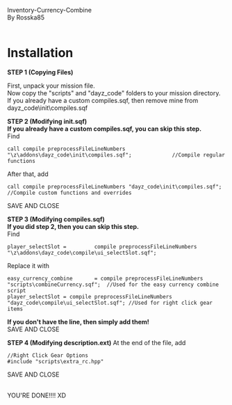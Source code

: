 Inventory-Currency-Combine<br>
By Rosska85<br><br>

Installation
============

**STEP 1 (Copying Files)**

First, unpack your mission file.<br>
Now copy the "scripts" and "dayz_code" folders to your mission directory.<br>
If you already have a custom compiles.sqf, then remove mine from dayz_code\init\compiles.sqf<br>

**STEP 2 (Modifying init.sqf)**<br>
**If you already have a custom compiles.sqf, you can skip this step.**<br>
Find
	
	call compile preprocessFileLineNumbers "\z\addons\dayz_code\init\compiles.sqf";				//Compile regular functions
	
After that, add
	
	call compile preprocessFileLineNumbers "dayz_code\init\compiles.sqf";						//Compile custom functions and overrides

SAVE AND CLOSE<br>

**STEP 3 (Modifying compiles.sqf)**<br>
**If you did step 2, then you can skip this step.**<br>
Find

	player_selectSlot =			compile preprocessFileLineNumbers "\z\addons\dayz_code\compile\ui_selectSlot.sqf";
	
Replace it with

	easy_currency_combine		= compile preprocessFileLineNumbers "scripts\combineCurrency.sqf";	//Used for the easy currency combine script
	player_selectSlot = compile preprocessFileLineNumbers "dayz_code\compile\ui_selectSlot.sqf"; //Used for right click gear items

**If you don't have the line, then simply add them!**<br>
SAVE AND CLOSE<br>

**STEP 4 (Modifying description.ext)**
At the end of the file, add

	//Right Click Gear Options
	#include "scripts\extra_rc.hpp"

SAVE AND CLOSE<br><br>

YOU'RE DONE!!!! XD
